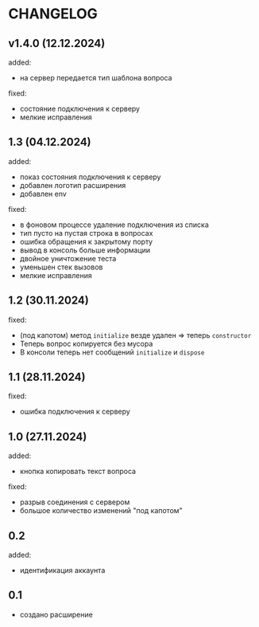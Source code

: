 
# CHANGELOG

## v1.4.0 (12.12.2024)

added:

+ на сервер передается тип шаблона вопроса

fixed:

+ состояние подключения к серверу
+ мелкие исправления

## 1.3 (04.12.2024)

added:

+ показ состояния подключения к серверу
+ добавлен логотип расширения
+ добавлен env

fixed:

+ в фоновом процессе удаление подключения из списка
+ тип пусто на пустая строка в вопросах
+ ошибка обращения к закрытому порту
+ вывод в консоль больше информации
+ двойное уничтожение теста
+ уменьшен стек вызовов
+ мелкие исправления

## 1.2 (30.11.2024)

fixed:

+ (под капотом) метод `initialize` везде удален => теперь `constructor`
+ Теперь вопрос копируется без мусора
+ В консоли теперь нет сообщений `initialize` и `dispose`

## 1.1 (28.11.2024)

fixed:

+ ошибка подключения к серверу

## 1.0 (27.11.2024)

added:

+ кнопка копировать текст вопроса

fixed:

+ разрыв соединения с сервером
+ большое количество изменений "под капотом"

## 0.2

added:

+ идентификация аккаунта

## 0.1

+ создано расширение
